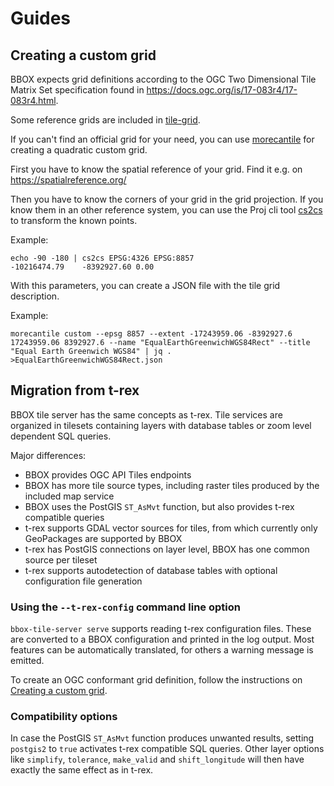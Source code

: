 # Guides

## Creating a custom grid

BBOX expects grid definitions according to the OGC Two Dimensional Tile Matrix Set specification found in https://docs.ogc.org/is/17-083r4/17-083r4.html.

Some reference grids are included in [tile-grid](https://github.com/pka/tile-grid/tree/main/data).

If you can't find an official grid for your need, you can use [morecantile](https://developmentseed.org/morecantile/) for creating a quadratic custom grid.

First you have to know the spatial reference of your grid. Find it e.g. on <https://spatialreference.org/>

Then you have to know the corners of your grid in the grid projection. If you know them in an other reference system, you can use the Proj cli tool [cs2cs](https://proj.org/en/9.4/apps/cs2cs.html)
to transform the known points.

Example:
```
echo -90 -180 | cs2cs EPSG:4326 EPSG:8857
-10216474.79    -8392927.60 0.00
```

With this parameters, you can create a JSON file with the tile grid description.

Example:
```
morecantile custom --epsg 8857 --extent -17243959.06 -8392927.6 17243959.06 8392927.6 --name "EqualEarthGreenwichWGS84Rect" --title "Equal Earth Greenwich WGS84" | jq . >EqualEarthGreenwichWGS84Rect.json
```

## Migration from t-rex

BBOX tile server has the same concepts as t-rex. Tile services are organized in tilesets containing layers with
database tables or zoom level dependent SQL queries.

Major differences:
- BBOX provides OGC API Tiles endpoints
- BBOX has more tile source types, including raster tiles produced by the included map service
- BBOX uses the PostGIS `ST_AsMvt` function, but also provides t-rex compatible queries
- t-rex supports GDAL vector sources for tiles, from which currently only GeoPackages are supported by BBOX
- t-rex has PostGIS connections on layer level, BBOX has one common source per tileset
- t-rex supports autodetection of database tables with optional configuration file generation

### Using the `--t-rex-config` command line option

`bbox-tile-server serve` supports reading t-rex configuration files. These are converted to
a BBOX configuration and printed in the log output. Most features can be automatically
translated, for others a warning message is emitted.

To create an OGC conformant grid definition, follow the instructions on [Creating a custom grid](#creating-a-custom-grid).

### Compatibility options

In case the PostGIS `ST_AsMvt` function produces unwanted results, setting `postgis2` to `true` activates
t-rex compatible SQL queries. Other layer options like `simplify`, `tolerance`, `make_valid` and `shift_longitude` will
then have exactly the same effect as in t-rex.
